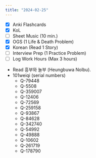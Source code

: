```yaml
---
title: "2024-02-25"
---
```


- [x] Anki Flashcards
- [x] KoL
- [ ] Sheet Music (10 min.)
- [x] OGS (1 Life & Death Problem)
- [x] Korean (Read 1 Story)
- [ ] Interview Prep (1 Practice Problem)
- [ ] Log Work Hours (Max 3 hours)

* Read 흥부와 놀부 (Heungbuwa Nolbu).
* 101weiqi (serial numbers)
	* Q-79448
	* Q-5508
	* Q-359007
	* Q-12406
	* Q-72569
	* Q-259158
	* Q-93867
	* Q-84628
	* Q-342740
	* Q-54992
	* Q-49888
	* Q-10602
	* Q-261719
	* Q-178790